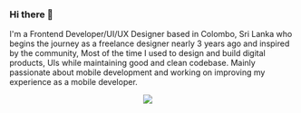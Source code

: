 ### Hi there 👋

<!--
**RavisaraDev/RavisaraDev** is a ✨ _special_ ✨ repository because its `README.md` (this file) appears on your GitHub profile.

Here are some ideas to get you started:

- 🔭 I’m currently working on ...
- 🌱 I’m currently learning ...
- 👯 I’m looking to collaborate on ...
- 🤔 I’m looking for help with ...
- 💬 Ask me about ...
- 📫 How to reach me: ...
- 😄 Pronouns: ...
- ⚡ Fun fact: ...
-->

I'm a Frontend Developer/UI/UX Designer based in Colombo, Sri Lanka who begins the journey as a freelance designer nearly 3 years ago and inspired by the community, Most of the time I used to design and build digital products, UIs while maintaining good and clean codebase. Mainly passionate about mobile development and working on improving my experience as a mobile developer.

<p align='center'>
  <a href="https://twitter.com/ravisaradev"><img src="https://img.shields.io/badge/twitter-%231DA1F2.svg?&style=for-the-badge&logo=twitter&logoColor=white" /></a>&nbsp;&nbsp;&nbsp;&nbsp;
</p>

